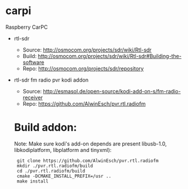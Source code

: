 # carpi
Raspberry CarPC

 - rtl-sdr
	- Source:	http://osmocom.org/projects/sdr/wiki/Rtl-sdr
	- Build:	http://osmocom.org/projects/sdr/wiki/Rtl-sdr#Building-the-software
	- Repo:		http://osmocom.org/projects/sdr/repository

 - rtl-sdr fm radio pvr kodi addon
	- Source:	http://esmasol.de/open-source/kodi-add-on-s/fm-radio-receiver
	- Repo:		https://github.com/AlwinEsch/pvr.rtl.radiofm

	# Build addon:

	Note: Make sure kodi's add-on depends are present libusb-1.0, libkodiplatform, libplatform and tinyxml):

		git clone https://github.com/AlwinEsch/pvr.rtl.radiofm
		mkdir ./pvr.rtl.radiofm/build
		cd ./pvr.rtl.radiofm/build
		cmake -DCMAKE_INSTALL_PREFIX=/usr ..
		make install

